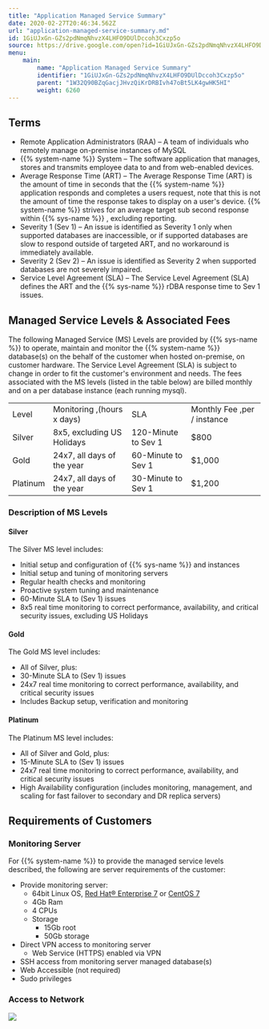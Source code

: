 ```yaml
---
title: "Application Managed Service Summary"
date: 2020-02-27T20:46:34.562Z
url: "application-managed-service-summary.md"
id: 1GiUJxGn-GZs2pdNmqNhvzX4LHFO9DUlDccoh3Cxzp5o
source: https://drive.google.com/open?id=1GiUJxGn-GZs2pdNmqNhvzX4LHFO9DUlDccoh3Cxzp5o
menu:
    main:
        name: "Application Managed Service Summary"
        identifier: "1GiUJxGn-GZs2pdNmqNhvzX4LHFO9DUlDccoh3Cxzp5o"
        parent: "1W32Q90BZqGacjJHvzQiKrDRBIvh47oBt5LK4gwHK5HI"
        weight: 6260
---
```

## Terms

* Remote Application Administrators (RAA) – A team of individuals who remotely manage on-premise instances of MySQL
* {{% system-name %}} System – The software application that manages, stores and transmits employee data to and from web-enabled devices.
* Average Response Time (ART) – The Average Response Time (ART) is the amount of time in seconds that the {{% system-name %}} application responds and completes a users request, note that this is not the amount of time the response takes to display on a user's device. {{% system-name %}} strives for an average target sub second response within {{% sys-name %}} , excluding reporting.
* Severity 1 (Sev 1) – An issue is identified as Severity 1 only when supported databases are inaccessible, or if supported databases are slow to respond outside of targeted ART, and no workaround is immediately available.
* Severity 2 (Sev 2) – An issue is identified as Severity 2 when supported databases are not severely impaired.
* Service Level Agreement (SLA) – The Service Level Agreement (SLA) defines the ART and the {{% sys-name %}} rDBA response time to Sev 1 issues.

## Managed Service Levels & Associated Fees

The following Managed Service (MS) Levels are provided by {{% sys-name %}} to operate, maintain and monitor the {{% system-name %}} database(s) on the behalf of the customer when hosted on-premise, on customer hardware. The Service Level Agreement (SLA) is subject to change in order to fit the customer's environment and needs. The fees associated with the MS levels (listed in the table below) are billed monthly and on a per database instance (each running mysql).

<table>
  <tr>
    <td>Level</td>
    <td>Monitoring
,(hours x days)</td>
    <td>SLA</td>
    <td>Monthly Fee
,per / instance</td>
  </tr>
  <tr>
    <td>Silver</td>
    <td>8x5, excluding US Holidays</td>
    <td>120-Minute to Sev 1</td>
    <td>$800</td>
  </tr>
  <tr>
    <td>Gold</td>
    <td>24x7, all days of the year</td>
    <td>60-Minute to Sev 1</td>
    <td>$1,000</td>
  </tr>
  <tr>
    <td>Platinum</td>
    <td>24x7, all days of the year</td>
    <td>30-Minute to Sev 1</td>
    <td>$1,200</td>
  </tr>
</table>

### Description of MS Levels

#### Silver

The Silver MS level includes:

* Initial setup and configuration of {{% sys-name %}} and instances
* Initial setup and tuning of monitoring servers
* Regular health checks and monitoring
* Proactive system tuning and maintenance
* 60-Minute SLA to (Sev 1) issues
* 8x5 real time monitoring to correct performance, availability, and critical security issues, excluding US Holidays

#### Gold

The Gold MS level includes:

* All of Silver, plus:
* 30-Minute SLA to (Sev 1) issues
* 24x7 real time monitoring to correct performance, availability, and critical security issues
* Includes Backup setup, verification and monitoring

#### Platinum

The Platinum MS level includes:

* All of Silver and Gold, plus:
* 15-Minute SLA to (Sev 1) issues
* 24x7 real time monitoring to correct performance, availability, and critical security issues
* High Availability configuration (includes monitoring, management, and scaling for fast failover to secondary and DR replica servers)

## Requirements of Customers

### Monitoring Server

For {{% system-name %}} to provide the managed service levels described, the following are server requirements of the customer:

* Provide monitoring server:
    * 64bit Linux OS, [Red Hat® Enterprise 7](https://access.redhat.com/documentation/en-US/Red_Hat_Enterprise_Linux/7/index.html) or [CentOS 7](https://wiki.centos.org/Manuals/ReleaseNotes/CentOS7)
    * 4Gb Ram
    * 4 CPUs
    * Storage
        * 15Gb root
        * 50Gb storage
* Direct VPN access to monitoring server
    * Web Service (HTTPS) enabled via VPN
* SSH access from monitoring server managed database(s)
* Web Accessible (not required)
* Sudo privileges

### Access to Network

![](external_files/b02063c219379657393a0afb4f3ee963.png)

